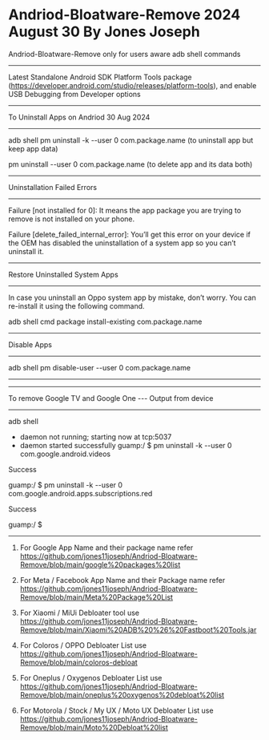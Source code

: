 <title>Andriod Bloatware Remover 2024 </title>
<title>Andriod Debloater 2024 </title>
<title>Andriod Debloater - Google </title>
<title>Andriod Debloater - OPPO </title>
<title>Andriod Debloater - Coloros </title>
<title>Andriod Debloater - Oxygenos </title>
<title>Andriod Debloater - Oneplus </title>
<title>Andriod Debloater - Motorola </title>
<title>Andriod Debloater - List 2024 </title>

# Andriod-Bloatware-Remove 2024 August 30 By Jones Joseph
Andriod-Bloatware-Remove only for users aware adb shell commands 
*******************************************************
Latest Standalone Android SDK Platform Tools package (https://developer.android.com/studio/releases/platform-tools), and enable USB Debugging from Developer options
********************************************************
To Uninstall Apps on Andriod  30 Aug 2024
***************************************
adb shell 
pm uninstall -k --user 0 com.package.name (to uninstall app but keep app data)

pm uninstall --user 0 com.package.name (to delete app and its data both)

********** 
Uninstallation Failed Errors 
*****************

Failure [not installed for 0]: It means the app package you are trying to remove is not installed on your phone.

Failure [delete_failed_internal_error]: You’ll get this error on your device if the OEM has disabled the uninstallation of a system app so you can’t uninstall it.

************* 
Restore Uninstalled System Apps
************* 
In case you uninstall an Oppo system app by mistake, don’t worry. You can re-install it using the following command.

adb shell 
cmd package install-existing com.package.name

************* 
Disable Apps
************* 

adb shell 
pm disable-user --user 0 com.package.name

****************************************
**************** 
To remove Google TV and Google One --- Output from device 
*********
adb shell
* daemon not running; starting now at tcp:5037
* daemon started successfully
guamp:/ $ pm uninstall -k --user 0 com.google.android.videos

Success

guamp:/ $ pm uninstall -k --user 0 com.google.android.apps.subscriptions.red

Success

guamp:/ $
********************************************************

1. For Google App  Name and their package name refer https://github.com/jones11joseph/Andriod-Bloatware-Remove/blob/main/google%20packages%20list

2. For Meta / Facebook App Name and their Package name refer https://github.com/jones11joseph/Andriod-Bloatware-Remove/blob/main/Meta%20Package%20List

3. For Xiaomi / MiUi Debloater tool use https://github.com/jones11joseph/Andriod-Bloatware-Remove/blob/main/Xiaomi%20ADB%20%26%20Fastboot%20Tools.jar

4. For Coloros / OPPO Debloater List use  https://github.com/jones11joseph/Andriod-Bloatware-Remove/blob/main/coloros-debloat
   
6. For Oneplus / Oxygenos Debloater List use https://github.com/jones11joseph/Andriod-Bloatware-Remove/blob/main/oneplus%20oxygenos%20debloat%20list

7. For Motorola / Stock / My UX / Moto UX Debloater List use https://github.com/jones11joseph/Andriod-Bloatware-Remove/blob/main/Moto%20Debloat%20list

